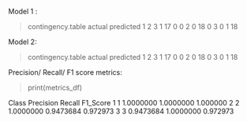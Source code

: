 Model 1 :

> contingency.table
         actual
predicted  1  2  3
        1 17  0  0
        2  0 18  0
        3  0  1 18
        
Model 2: 

> contingency.table
         actual
predicted  1  2  3
        1 17  0  0
        2  0 18  0
        3  0  1 18
        
  Precision/ Recall/ F1 score metrics:
  
  > print(metrics_df)
  
  Class Precision    Recall F1_Score
1     1 1.0000000 1.0000000 1.000000
2     2 1.0000000 0.9473684 0.972973
3     3 0.9473684 1.0000000 0.972973
  
  